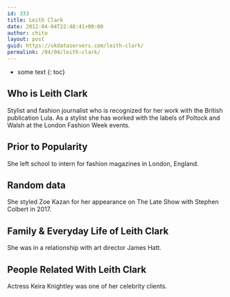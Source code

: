```yaml
---
id: 333
title: Leith Clark
date: 2012-04-04T22:48:41+00:00
author: chito
layout: post
guid: https://ukdataservers.com/leith-clark/
permalink: /04/04/leith-clark/
---
```


* some text
{: toc}


## Who is  Leith Clark
                  
                  
                  
Stylist and fashion journalist who is recognized for her work with the British publication Lula. As a stylist she has worked with the labels of Poltock and Walsh at the London Fashion Week events.
                  
                
                
                
## Prior to Popularity 
                  
                  
                  
She left school to intern for fashion magazines in London, England.
                  
                
                
                
## Random data 
                  
                  
                  
She styled Zoe Kazan for her appearance on The Late Show with Stephen Colbert in 2017. 
                  
                
                
                
## Family & Everyday Life of Leith Clark
                  
                  
                  
She was in a relationship with art director James Hatt.
                  
                
                
                
## People Related With  Leith Clark
                  
                  
                  
Actress Keira Knightley was one of her celebrity clients. 
                  
                
              
            
          
          
          
    
    
  
